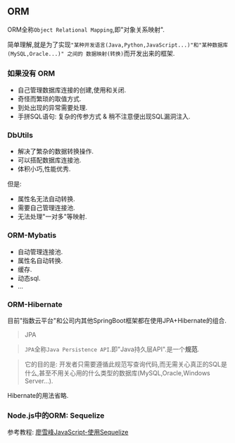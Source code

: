 ## ORM

ORM全称`Object Relational Mapping`,即"对象关系映射".

简单理解,就是为了实现`"某种开发语言(Java,Python,JavaScript...)"和"某种数据库(MySQL,Oracle...)" 之间的 数据映射(转换)`而开发出来的框架.

### 如果没有 ORM

+ 自己管理数据库连接的创建,使用和关闭.
+ 奇怪而繁琐的取值方式.
+ 到处出现的异常需要处理.
+ 手拼SQL语句: 复杂的传参方式 & 稍不注意便出现SQL漏洞注入.

### DbUtils

+ 解决了繁杂的数据转换操作.
+ 可以搭配数据库连接池.
+ 体积小巧,性能优秀.

但是:

+ 属性名无法自动转换.
+ 需要自己管理连接池.
+ 无法处理"一对多"等映射.

### ORM-Mybatis

+ 自动管理连接池.
+ 属性名自动转换.
+ 缓存.
+ 动态sql.
+ ...

### ORM-Hibernate

目前"指数云平台"和公司内其他SpringBoot框架都在使用JPA+Hibernate的组合.

>JPA

>`JPA`全称`Java Persistence API`.即"Java持久层API".是一个**规范**.

>它的目的是: 开发者只需要遵循此规范写查询代码,而无需关心真正的SQL是什么,甚至不用关心用的什么类型的数据库(MySQL,Oracle,Windows Server...).

Hibernate的用法省略.

### Node.js中的ORM: Sequelize

参考教程:
[廖雪峰JavaScript-使用Sequelize](https://www.liaoxuefeng.com/wiki/001434446689867b27157e896e74d51a89c25cc8b43bdb3000/001471955049232be7492e76f514d45a2180e2c224eb7a6000)



